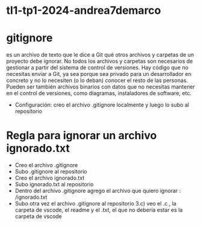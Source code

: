 # tl1-tp1-2024-andrea7demarco
# **gitignore**

es un archivo de texto que le dice a Git qué otros archivos y carpetas de un proyecto debe ignorar. No todos los archivos y carpetas son necesarios de gestionar a partir del sistema de control de versiones. Hay código que no necesitas enviar a Git, ya sea porque sea privado para un desarrollador en concreto y no lo necesiten (o lo deban) conocer el resto de las personas. Pueden ser también archivos binarios con datos que no necesitas mantener en el control de versiones, como diagramas, instaladores de software, etc.

* Configuración: creo el archivo .gitignore localmente y luego lo subo al repositorio

# **Regla para ignorar un archivo ignorado.txt**
- Creo el archivo .gitignore
- Subo .gitignore al repositorio
- Creo el archivo ignorado.txt
- Subo ignorado.txt al repositorio
- Dentro del archivo .gitignore agrego el archivo que quiero ignorar : /ignorado.txt 
- Subo otra vez el archivo .gitignore al repositorio
3.c) veo el .c , la carpeta de vscode, el readme y el .txt, el que no debería estar es la carpeta de vscode
  
